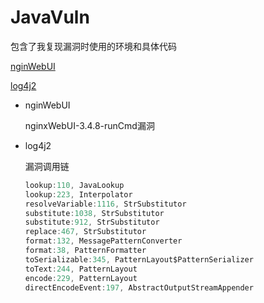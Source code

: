 # JavaVuln

包含了我复现漏洞时使用的环境和具体代码

[nginWebUI](#nginWebUI)

[log4j2](#log4j2)



- <a name="nginWebUI">nginWebUI</a>

  nginxWebUI-3.4.8-runCmd漏洞

- <a name="log4j2">log4j2</a>

  漏洞调用链

  ```java
  lookup:110, JavaLookup
  lookup:223, Interpolator 
  resolveVariable:1116, StrSubstitutor
  substitute:1038, StrSubstitutor
  substitute:912, StrSubstitutor
  replace:467, StrSubstitutor 
  format:132, MessagePatternConverter
  format:38, PatternFormatter 
  toSerializable:345, PatternLayout$PatternSerializer 
  toText:244, PatternLayout 
  encode:229, PatternLayout 
  directEncodeEvent:197, AbstractOutputStreamAppender 
  
  ```





































